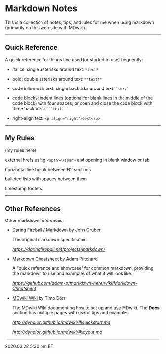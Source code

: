 # Markdown Notes

This is a collection of notes, tips, and rules for me when using markdown (primarily on this web site with MDwiki).

-----
## Quick Reference

A quick reference for things I've used (or started to use) frequently:

 * italics: single asterisks around text: `*text*`
 
 * bold: double asterisks around text: `**text**`
 
 * code inline with text: single backticks around text: `` `text` ``
 
 * code blocks: indent lines (optional for blank lines in the middle of the code block) with four spaces; or open and close the code block with three backticks: ```` ```text``` ````
 
 * right-align text: `<p align="right">text</p>`

-----
## My Rules

(my rules here)

external hrefs using `<span></span>` and opening in blank window or tab

horizontal line break between H2 sections

bulleted lists with spaces between them

timestamp footers.


-----
## Other References

Other markdown references:

 * <a href="https://daringfireball.net/projects/markdown/" target="_blank">Daring Fireball / Markdown</a> by John Gruber
 
   The original markdown specification.
   
    <i><a href="https://daringfireball.net/projects/markdown/" target="_blank">https://<span></span>daringfireball.<span></span>net/projects/markdown/</a></i>
   
 * <a href="https://github.com/adam-p/markdown-here/wiki/Markdown-Cheatsheet" target="_blank">Markdown Cheatsheet</a> by Adam Pritchard

   A "quick reference and showcase" for common markdown, providing the markdown to use and examples of what it will look like.
   
   <i><a href="https://github.com/adam-p/markdown-here/wiki/Markdown-Cheatsheet" target="_blank">https://<span></span>github.<span></span>com/adam-p/markdown-here/wiki/Markdown-Cheatsheet</a></i>

 * <a href="http://dynalon.github.io/mdwiki" target="_blank">MDwiki Wiki</a> by Timo Dörr

   The MDwiki Wiki documenting how to set up and use MDwiki.  The **Docs** section has multiple pages with useful tips and examples
   
   <i><a href="http://dynalon.github.io/mdwiki/#!quickstart.md" target="_blank">http://<span></span>dynalon.<span></span>github.<span></span>io/mdwiki/#!quickstart.md</a></i>
      
   <i><a href="http://dynalon.github.io/mdwiki/#!layout.md" target="_blank">http://<span></span>dynalon.<span></span>github.<span></span>io/mdwiki/#!layout.md</a></i>

<hr class="tight">
<p class="timestamp">2020.03.22 5:30 pm ET</p>
